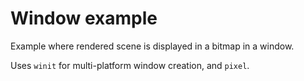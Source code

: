 Window example
=

Example where rendered scene is displayed in a bitmap in a window.

Uses `winit` for multi-platform window creation, and `pixel`.